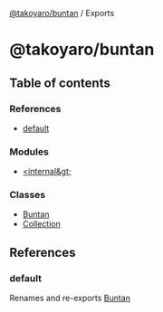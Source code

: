 [@takoyaro/buntan](README.md) / Exports

# @takoyaro/buntan

## Table of contents

### References

- [default](modules.md#default)

### Modules

- [&lt;internal\&gt;](modules/internal_.md)

### Classes

- [Buntan](classes/Buntan.md)
- [Collection](classes/Collection.md)

## References

### default

Renames and re-exports [Buntan](classes/Buntan.md)
